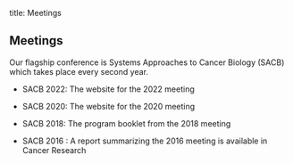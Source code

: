title: Meetings  

## Meetings
Our flagship conference is Systems Approaches to Cancer Biology (SACB) which takes place every second year. 

* SACB 2022: The website for the 2022 meeting 

* SACB 2020: The website for the 2020 meeting 

* SACB 2018: The program booklet from the 2018 meeting 

* SACB 2016 : A report summarizing the 2016 meeting is available in Cancer Research 
